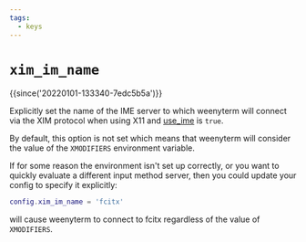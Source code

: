 ```yaml
---
tags:
  - keys
---
```

# `xim_im_name`

{{since('20220101-133340-7edc5b5a')}}

Explicitly set the name of the IME server to which weenyterm will connect
via the XIM protocol when using X11 and [use_ime](use_ime.md) is `true`.

By default, this option is not set which means that weenyterm will consider
the value of the `XMODIFIERS` environment variable.

If for some reason the environment isn't set up correctly, or you want
to quickly evaluate a different input method server, then you could
update your config to specify it explicitly:

```lua
config.xim_im_name = 'fcitx'
```

will cause weenyterm to connect to fcitx regardless of the value of `XMODIFIERS`.

